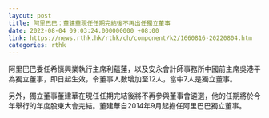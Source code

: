 ```yaml
---
layout: post
title: 阿里巴巴：董建華現任任期完結後不再出任獨立董事
date: 2022-08-04 09:03:24.000000000 +08:00
link: https://news.rthk.hk/rthk/ch/component/k2/1660816-20220804.htm
categories: rthk
---
```


阿里巴巴委任希慎興業執行主席利蘊蓮，以及安永會計師事務所中國前主席吳港平為獨立董事，即日起生效，令董事人數增加至12人，當中7人是獨立董事。

另外，獨立董事董建華在現任任期完結後將不再參與董事會遴選，他的任期將於今年舉行的年度股東大會完結。董建華自2014年9月起擔任阿里巴巴獨立董事。
